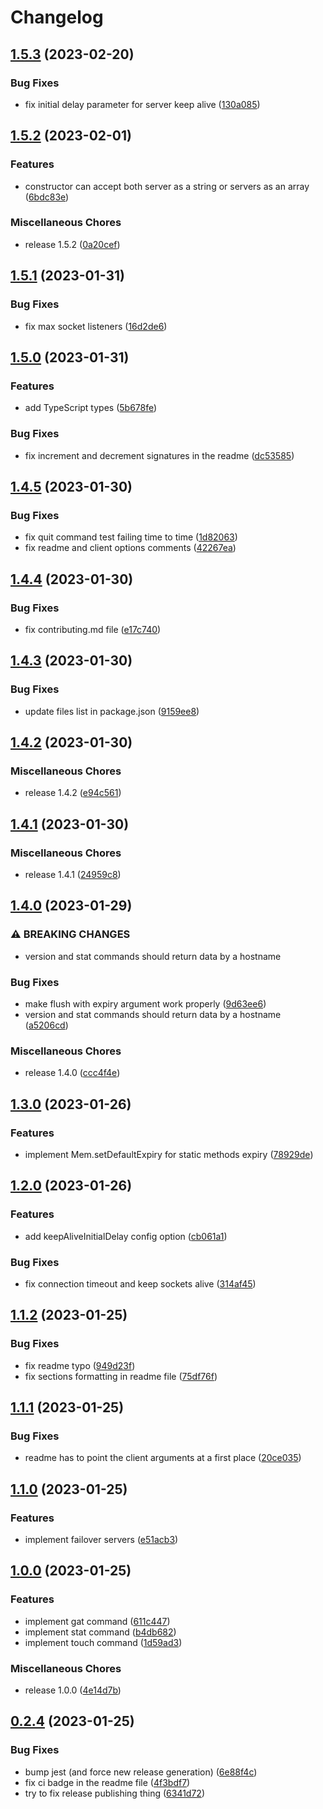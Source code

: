 # Changelog

## [1.5.3](https://github.com/alexzel/iomem/compare/v1.5.2...v1.5.3) (2023-02-20)


### Bug Fixes

* fix initial delay parameter for server keep alive ([130a085](https://github.com/alexzel/iomem/commit/130a085c5ebf6e129fc6d169d22715c7c604222b))

## [1.5.2](https://github.com/alexzel/iomem/compare/v1.5.1...v1.5.2) (2023-02-01)


### Features

* constructor can accept both server as a string or servers as an array ([6bdc83e](https://github.com/alexzel/iomem/commit/6bdc83e78faac127d684ece5d7983ce256490040))


### Miscellaneous Chores

* release 1.5.2 ([0a20cef](https://github.com/alexzel/iomem/commit/0a20cef63eee5b9749f358cb6ead996e19c451aa))

## [1.5.1](https://github.com/alexzel/iomem/compare/v1.5.0...v1.5.1) (2023-01-31)


### Bug Fixes

* fix max socket listeners ([16d2de6](https://github.com/alexzel/iomem/commit/16d2de6245932f8e2e41875b04f8f138750224cb))

## [1.5.0](https://github.com/alexzel/iomem/compare/v1.4.5...v1.5.0) (2023-01-31)


### Features

* add TypeScript types ([5b678fe](https://github.com/alexzel/iomem/commit/5b678fed053905904f5d28154bd952988a05d2d2))


### Bug Fixes

* fix increment and decrement signatures in the readme ([dc53585](https://github.com/alexzel/iomem/commit/dc535854b5f7ac71ce9af09c3d7f4dc1ac0935e6))

## [1.4.5](https://github.com/alexzel/iomem/compare/v1.4.4...v1.4.5) (2023-01-30)


### Bug Fixes

* fix quit command test failing time to time ([1d82063](https://github.com/alexzel/iomem/commit/1d82063ef8a73d8e768a9a7593d578f60f3c8d2f))
* fix readme and client options comments ([42267ea](https://github.com/alexzel/iomem/commit/42267eaa6d38c8894098b278161e1172693ee24f))

## [1.4.4](https://github.com/alexzel/iomem/compare/v1.4.3...v1.4.4) (2023-01-30)


### Bug Fixes

* fix contributing.md file ([e17c740](https://github.com/alexzel/iomem/commit/e17c740dff47c4a6a939a15be6ca29c228471499))

## [1.4.3](https://github.com/alexzel/iomem/compare/v1.4.2...v1.4.3) (2023-01-30)


### Bug Fixes

* update files list in package.json ([9159ee8](https://github.com/alexzel/iomem/commit/9159ee81bed060dd83a592aa4729b17ec2c0edf7))

## [1.4.2](https://github.com/alexzel/iomem/compare/v1.4.1...v1.4.2) (2023-01-30)


### Miscellaneous Chores

* release 1.4.2 ([e94c561](https://github.com/alexzel/iomem/commit/e94c5610c535fec82fe94694121292cced594024))

## [1.4.1](https://github.com/alexzel/iomem/compare/v1.4.0...v1.4.1) (2023-01-30)


### Miscellaneous Chores

* release 1.4.1 ([24959c8](https://github.com/alexzel/iomem/commit/24959c8dd3ec29ebc1acc5d9fee2ef71d0a32a48))

## [1.4.0](https://github.com/alexzel/iomem/compare/v1.3.0...v1.4.0) (2023-01-29)


### ⚠ BREAKING CHANGES

* version and stat commands should return data by a hostname

### Bug Fixes

* make flush with expiry argument work properly ([9d63ee6](https://github.com/alexzel/iomem/commit/9d63ee64eb2592510db509bf337a5bba2a3ad5e2))
* version and stat commands should return data by a hostname ([a5206cd](https://github.com/alexzel/iomem/commit/a5206cd4e87bd4389af68bc682641820372e4d45))


### Miscellaneous Chores

* release 1.4.0 ([ccc4f4e](https://github.com/alexzel/iomem/commit/ccc4f4ef4c8ec735021ae41836c07ec16a09de8c))

## [1.3.0](https://github.com/alexzel/iomem/compare/v1.2.0...v1.3.0) (2023-01-26)


### Features

* implement Mem.setDefaultExpiry for static methods expiry ([78929de](https://github.com/alexzel/iomem/commit/78929de1ea58701e84e81c89eb87dd4bddc9ab5f))

## [1.2.0](https://github.com/alexzel/iomem/compare/v1.1.2...v1.2.0) (2023-01-26)


### Features

* add keepAliveInitialDelay config option ([cb061a1](https://github.com/alexzel/iomem/commit/cb061a19a749c131c0e0668203672f123f6f658e))


### Bug Fixes

* fix connection timeout and keep sockets alive ([314af45](https://github.com/alexzel/iomem/commit/314af456e1e9cbe310103edf0bd8da47c229f63c))

## [1.1.2](https://github.com/alexzel/iomem/compare/v1.1.1...v1.1.2) (2023-01-25)


### Bug Fixes

* fix readme typo ([949d23f](https://github.com/alexzel/iomem/commit/949d23f08f2d743aecd70346b26a42d17a742212))
* fix sections formatting in readme file ([75df76f](https://github.com/alexzel/iomem/commit/75df76f3b8112f0465d3fb40443b7f8934f15d00))

## [1.1.1](https://github.com/alexzel/iomem/compare/v1.1.0...v1.1.1) (2023-01-25)


### Bug Fixes

* readme has to point the client arguments at a first place ([20ce035](https://github.com/alexzel/iomem/commit/20ce035651d0663ad42783eef1cbe17618e80a15))

## [1.1.0](https://github.com/alexzel/iomem/compare/v1.0.0...v1.1.0) (2023-01-25)


### Features

* implement failover servers ([e51acb3](https://github.com/alexzel/iomem/commit/e51acb3459289950470f3f317feb0b150c8badf4))

## [1.0.0](https://github.com/alexzel/iomem/compare/v0.2.4...v1.0.0) (2023-01-25)


### Features

* implement gat command ([611c447](https://github.com/alexzel/iomem/commit/611c447ef95f9678b20cdbb33baae6c8c92b9850))
* implement stat command ([b4db682](https://github.com/alexzel/iomem/commit/b4db682f688f2007dc50d1f9b1df39815a033fcd))
* implement touch command ([1d59ad3](https://github.com/alexzel/iomem/commit/1d59ad3c89cecd761166f5188b1557b1eed4a199))


### Miscellaneous Chores

* release 1.0.0 ([4e14d7b](https://github.com/alexzel/iomem/commit/4e14d7b94021367e0a591c3072d7d0b5fd0e66da))

## [0.2.4](https://github.com/alexzel/iomem/compare/v0.2.3...v0.2.4) (2023-01-25)


### Bug Fixes

* bump jest (and force new release generation) ([6e88f4c](https://github.com/alexzel/iomem/commit/6e88f4c04f0d34617ef85ceb722cd5c74b612c25))
* fix ci badge in the readme file ([4f3bdf7](https://github.com/alexzel/iomem/commit/4f3bdf71b7482d67e40a966c01e9bd126697afef))
* try to fix release publishing thing ([6341d72](https://github.com/alexzel/iomem/commit/6341d7285eae3b5f7b633a549a1e131e06e303b2))
